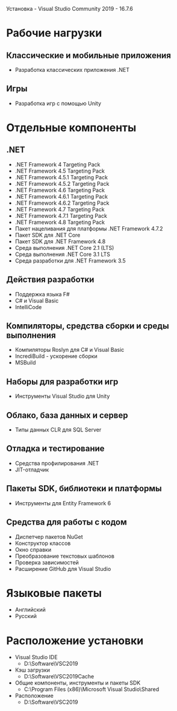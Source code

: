 Установка - Visual Studio Community 2019 - 16.7.6

# Рабочие нагрузки

## Классические и мобильные приложения

* Разработка классических приложения .NET

## Игры

* Разработка игр с помощью Unity

# Отдельные компоненты

## .NET

* .NET Framework 4 Targeting Pack
* .NET Framework 4.5 Targeting Pack
* .NET Framework 4.5.1 Targeting Pack
* .NET Framework 4.5.2 Targeting Pack
* .NET Framework 4.6 Targeting Pack
* .NET Framework 4.6.1 Targeting Pack
* .NET Framework 4.6.2 Targeting Pack
* .NET Framework 4.7 Targeting Pack
* .NET Framework 4.7.1 Targeting Pack
* .NET Framework 4.8 Targeting Pack
* Пакет нацеливания для платформы .NET Framework 4.7.2
* Пакет SDK для .NET Core
* Пакет SDK для .NET Framework 4.8
* Среда выполнения .NET Core 2.1 (LTS)
* Среда выполнения .NET Core 3.1 LTS
* Среда разработки для .NET Framework 3.5

## Действия разработки

* Поддержка языка F#
* C# и Visual Basic
* IntelliCode

## Компиляторы, средства сборки и среды выполнения

* Компиляторы Roslyn для C# и Visual Basic
* IncrediBuild - ускорение сборки
* MSBuild

## Наборы для разработки игр

* Инструменты Visual Studio для Unity

## Облако, база данных и сервер

* Типы данных CLR для SQL Server

## Отладка и тестирование

* Средства профилирования .NET
* JIT-отладчик

## Пакеты SDK, библиотеки и платформы

* Инструменты для Entity Framework 6

## Средства для работы с кодом

* Диспетчер пакетов NuGet
* Конструктор классов
* Окно справки
* Преобразование текстовых шаблонов
* Проверка зависимостей
* Расширение GitHub для Visual Studio

# Языковые пакеты

* Английский
* Русский

# Расположение установки

* Visual Studio IDE
  * D:\Software\VSC2019
* Кэш загрузки
  * D:\Software\VSC2019Cache
* Общие компоненты, инструменты и пакеты SDK
  * C:\Program Files (x86)\Microsoft Visual Studio\Shared
* Расположение
  * D:\Software\VSC2019
